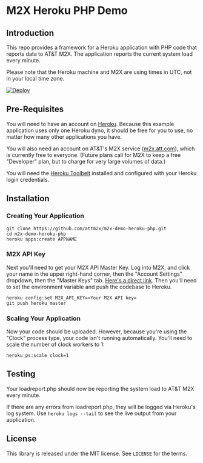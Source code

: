 # M2X Heroku PHP Demo


## Introduction

This repo provides a framework for a Heroku application with PHP code that reports data to AT&T M2X. The application reports the current system load every minute.

Please note that the Heroku machine and M2X are using times in UTC, not in your local time zone.

[![Deploy](https://www.herokucdn.com/deploy/button.png)](https://heroku.com/deploy)

## Pre-Requisites

You will need to have an account on [Heroku](https://www.heroku.com/). Because this example application uses only one Heroku dyno, it should be free for you to use, no matter how many other applications you have.

You will also need an account on AT&amp;T's M2X service ([m2x.att.com](https://m2x.att.com)), which is currently free to everyone. (Future plans call for M2X to keep a free "Developer" plan, but to charge for very large volumes of data.)

You will need the [Heroku Toolbelt](https://toolbelt.heroku.com/) installed and configured with your Heroku login credentials.

## Installation

### Creating Your Application

```
git clone https://github.com/attm2x/m2x-demo-heroku-php.git
cd m2x-demo-heroku-php
heroku apps:create APPNAME
```

### M2X API Key

Next you'll need to get your M2X API Master Key. Log into M2X, and click your name in the upper right-hand corner, then the "Account Settings" dropdown, then the "Master Keys" tab. [Here's a direct link](https://m2x.att.com/account#master-keys). Then you'll need to set the environment variable and push the codebase to Heroku.

```
heroku config:set M2X_API_KEY=<Your M2X API key>
git push heroku master
```

### Scaling Your Application
Now your code should be uploaded. However, because you're using the "Clock" process type, your code isn't running automatically. You'll need to scale the number of clock workers to 1:

```
heroku ps:scale clock=1
```

## Testing

Your loadreport.php should now be reporting the system load to AT&T M2X every minute.

If there are any errors from loadreport.php, they will be logged via Heroku's log system. Use ```heroku logs --tail``` to see the live output from your application.

## License

This library is released under the MIT license. See ``LICENSE`` for the terms.